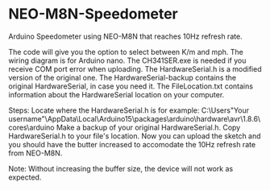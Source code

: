 # NEO-M8N-Speedometer
Arduino Speedometer using NEO-M8N that reaches 10Hz refresh rate.

The code will give you the option to select between K/m and mph.
The wiring diagram is for Arduino nano.
The CH341SER.exe is needed if you receive COM port error when uploading.
The HardwareSerial.h is a modified version of the original one.
The HardwareSerial-backup contains the original HardwareSerial, in case you need it.
The FileLocation.txt contains information about the HardwareSerial location on your computer.

Steps:
Locate where the HardwareSerial.h is for example: C:\Users\"Your username"\AppData\Local\Arduino15\packages\arduino\hardware\avr\1.8.6\cores\arduino
Make a backup of your original HardwareSerial.h.
Copy HardwareSerial.h to your file's location.
Now you can upload the sketch and you should have the butter increased to accomodate the 10Hz refresh rate from NEO-M8N.


Note: Without increasing the buffer size, the device will not work as expected.
